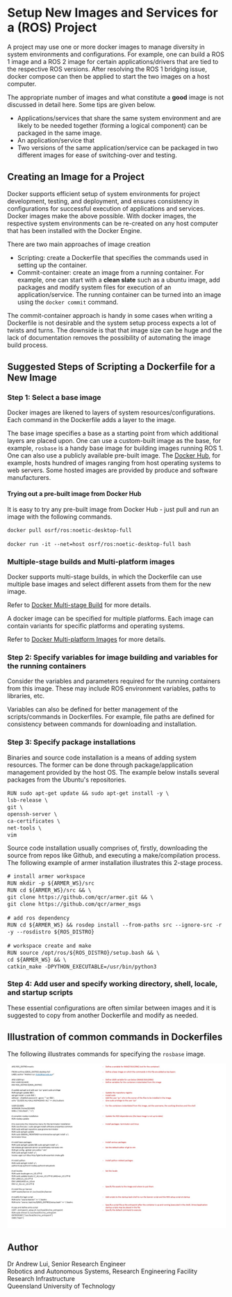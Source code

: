# Setup New Images and Services for a (ROS) Project

A project may use one or more docker images to manage diversity in system environments and configurations. For example, one can build a ROS 1 image and a ROS 2 image for certain applications/drivers that are tied to the respective ROS versions. After resolving the ROS 1 bridging issue, docker compose can then be applied to start the two images on a host computer.

The appropriate number of images and what constitute a __good__ image is not discussed in detail here. Some tips are given below.

* Applications/services that share the same system environment and are likely to be needed together (forming a logical component) can be packaged in the same image.
* An application/service that 
* Two versions of the same application/service can be packaged in two different images for ease of switching-over and testing. 

## Creating an Image for a Project

Docker supports efficient setup of system environments for project development, testing, and deployment, and ensures consistency in configurations for successful execution of applications and services. Docker images make the above possible. With docker images, the respective system environments can be re-created on any host computer that has been installed with the Docker Engine.

There are two main approaches of image creation
* Scripting: create a Dockerfile that specifies the commands used in setting up the container.
* Commit-container: create an image from a running container. For example, one can start with a __clean slate__ such as a ubuntu image, add packages and modify system files for execution of an application/service. The running container can be turned into an image using the `docker commit` command.

The commit-container approach is handy in some cases when writing a Dockerfile is not desirable and the system setup process expects a lot of twists and turns. The downside is that that image size can be huge and the lack of documentation removes the possibility of automating the image build process.

## Suggested Steps of Scripting a Dockerfile for a New Image

### Step 1: Select a base image

Docker images are likened to layers of system resources/configurations. Each command in the Dockerfile adds a layer to the image.

The base image specifies a base as a starting point from which additional layers are placed upon. One can use a custom-built image as the base, for example, `rosbase` is a handy base image for building images running ROS 1. One can also use a publicly available pre-built image. The [Docker Hub](https://hub.docker.com/), for example, hosts hundred of images ranging from host operating systems to web servers. Some hosted images are provided by produce and software manufacturers.

#### Trying out a pre-built image from Docker Hub

It is easy to try any pre-built image from Docker Hub - just pull and run an image with the following commands.
```
docker pull osrf/ros:noetic-desktop-full

docker run -it --net=host osrf/ros:noetic-desktop-full bash
```

### Multiple-stage builds and Multi-platform images

Docker supports multi-stage builds, in which the Dockerfile can use multiple base images and select different assets from them for the new image. 

Refer to [Docker Multi-stage Build](https://docs.docker.com/build/building/multi-stage/) for more details.

A docker image can be specified for multiple platforms. Each image can contain variants for specific platforms and operating systems.

Refer to [Docker Multi-platform Images](https://docs.docker.com/build/building/multi-platform/) for more details.
 
### Step 2: Specify variables for image building and variables for the running containers 

Consider the variables and parameters required for the running containers from this image. These may include ROS environment variables, paths to libraries, etc.

Variables can also be defined for better management of the scripts/commands in Dockerfiles. For example, file paths are defined for consistency between commands for downloading and installation.

### Step 3: Specify package installations

Binaries and source code installation is a means of adding system resources. The former can be done through package/application management provided by the host OS. The example below installs several packages from the Ubuntu's repositories.
```
RUN sudo apt-get update && sudo apt-get install -y \
lsb-release \
git \
openssh-server \
ca-certificates \
net-tools \
vim
```
Source code installation usually comprises of, firstly, downloading the source from repos like Github, and executing a make/compilation process. The following example of armer installation illustrates this 2-stage process.
```
# install armer workspace
RUN mkdir -p ${ARMER_WS}/src
RUN cd ${ARMER_WS}/src && \ 
git clone https://github.com/qcr/armer.git && \
git clone https://github.com/qcr/armer_msgs

# add ros dependency
RUN cd ${ARMER_WS} && rosdep install --from-paths src --ignore-src -r -y --rosdistro ${ROS_DISTRO} 

# workspace create and make 
RUN source /opt/ros/${ROS_DISTRO}/setup.bash && \
cd ${ARMER_WS} && \
catkin_make -DPYTHON_EXECUTABLE=/usr/bin/python3
```
### Step 4: Add user and specify working directory, shell, locale, and startup scripts

These essential configurations are often similar between images and it is suggested to copy from another Dockerfile and modify as needed.

## Illustration of common commands in Dockerfiles

The following illustrates commands for specifying the `rosbase` image.

![Dockerfile for the rosbase image](./images/RosbaseDockerfile.jpg)

## Author

Dr Andrew Lui, Senior Research Engineer <br />
Robotics and Autonomous Systems, Research Engineering Facility <br />
Research Infrastructure <br />
Queensland University of Technology <br />